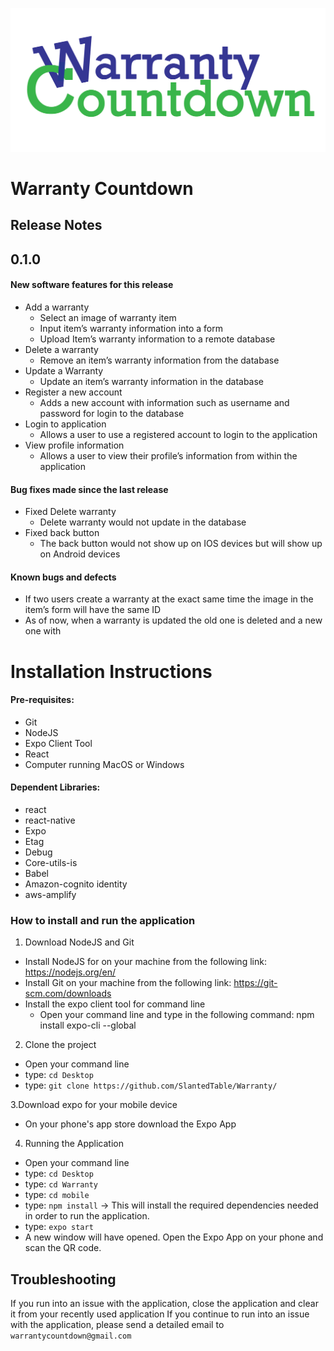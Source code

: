 

![Logo](https://github.com/SlantedTable/Warranty/blob/master/logo.png)

# Warranty Countdown

## Release Notes
## 0.1.0
#### New software features for this release
- Add a warranty
    - Select an image of warranty item
    - Input item’s warranty information into a form
    - Upload Item’s warranty information to a remote database
- Delete a warranty
    - Remove an item’s warranty information from the database
- Update a Warranty
    - Update an item’s warranty information in the database
- Register a new account
    - Adds a new account with information such as username and password for login to the database 
- Login to application
    - Allows a user to use a registered account to login to the application 
- View profile information
    - Allows a user to view their profile’s information from within the application

#### Bug fixes made since the last release 
- Fixed Delete warranty
    - Delete warranty would not update in the database
- Fixed back button
    - The back button would not show up on IOS devices but will show up on Android devices

#### Known bugs and defects
- If two users create a warranty at the exact same time the image in the item’s form will have the same ID
- As of now, when a warranty is updated the old one is deleted and a new one with 


# Installation Instructions

#### Pre-requisites:
- Git
- NodeJS
- Expo Client Tool
- React
- Computer running MacOS or Windows

#### Dependent Libraries:
- react
- react-native
- Expo
- Etag
- Debug
- Core-utils-is
- Babel
- Amazon-cognito identity
- aws-amplify

### How to install and run the application

1. Download NodeJS and Git
- Install NodeJS for on your machine from the following link: https://nodejs.org/en/
- Install Git on your machine from the following link: https://git-scm.com/downloads
- Install the expo client tool for command line
    - Open your command line and type in the following command: npm install expo-cli --global
    
2. Clone the project
- Open your command line
- type: `cd Desktop`
- type: `git clone https://github.com/SlantedTable/Warranty/`

3.Download expo for your mobile device
- On your phone's app store download the Expo App

4. Running the Application
- Open your command line
- type: `cd Desktop`
- type: `cd Warranty`
- type: `cd mobile`
- type: `npm install` -> This will install the required dependencies needed in order to run the application.
- type: `expo start`
- A new window will have opened. Open the Expo App on your phone and scan the QR code.

## Troubleshooting

If you run into an issue with the application, close the application and clear it from your recently used application
If you continue to run into an issue with the application, please send a detailed email to `warrantycountdown@gmail.com`


